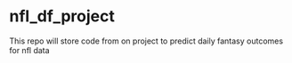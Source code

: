 # nfl_df_project
This repo will store code from on project to predict daily fantasy outcomes for nfl data
